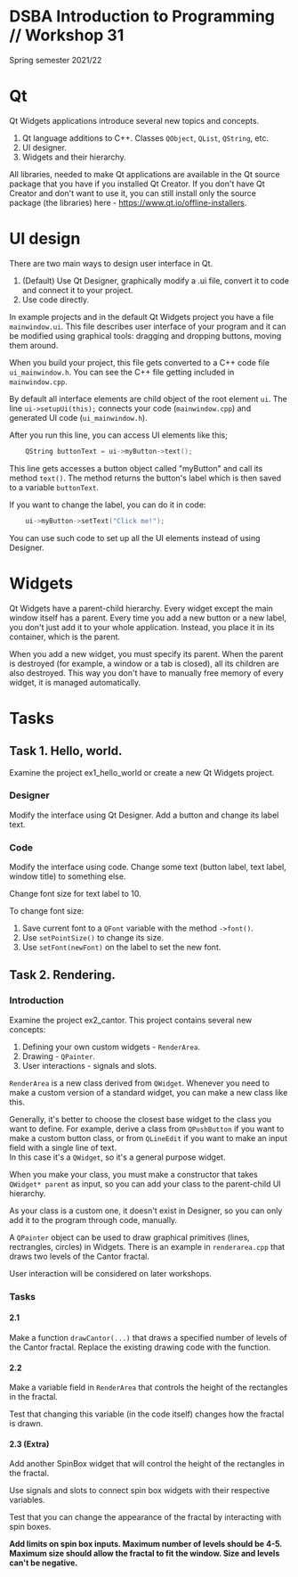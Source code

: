 # DSBA Introduction to Programming // Workshop 31
Spring semester 2021/22

# Qt

Qt Widgets applications introduce several new topics and concepts.

1. Qt language additions to C++. Classes `QObject`, `QList`, `QString`, etc.
2. UI designer.
3. Widgets and their hierarchy.

All libraries, needed to make Qt applications are available in the Qt source package that you have if you installed Qt Creator. If you don't have Qt Creator and don't want to use it, you can still install only the source package (the libraries) here - https://www.qt.io/offline-installers.


# UI design

There are two main ways to design user interface in Qt.

1. (Default) Use Qt Designer, graphically modify a .ui file, convert it to code and connect it to your project.
2. Use code directly.

In example projects and in the default Qt Widgets project you have a file `mainwindow.ui`. This file describes user interface of your program and it can be modified using graphical tools: dragging and dropping buttons, moving them around.

When you build your project, this file gets converted to a C++ code file `ui_mainwindow.h`. You can see the C++ file getting included in `mainwindow.cpp`.

By default all interface elements are child object of the root element `ui`. The line `ui->setupUi(this);` connects your code (`mainwindow.cpp`) and generated UI code (`ui_mainwindow.h`).

After you run this line, you can access UI elements like this;

```cpp
    QString buttonText = ui->myButton->text();
```

This line gets accesses a button object called "myButton" and call its method `text()`. The method returns the button's label which is then saved to a variable `buttonText`.

If you want to change the label, you can do it in code:

```cpp
    ui->myButton->setText("Click me!");
```

You can use such code to set up all the UI elements instead of using Designer.

# Widgets

Qt Widgets have a parent-child hierarchy. Every widget except the main window itself has a parent. Every time you add a new button or a new label, you don't just add it to your whole application. Instead, you place it in its container, which is the parent.

When you add a new widget, you must specify its parent. When the parent is destroyed (for example, a window or a tab is closed), all its children are also destroyed. This way you don't have to manually free memory of every widget, it is managed automatically.


# Tasks

## Task 1. Hello, world.

Examine the project ex1_hello_world or create a new Qt Widgets project.

### Designer

Modify the interface using Qt Designer. Add a button and change its label text.

### Code

Modify the interface using code. Change some text (button label, text label, window title) to something else.

Change font size for text label to 10.

To change font size:

1. Save current font to a `QFont` variable with the method `->font()`.
2. Use `setPointSize()` to change its size.
3. Use `setFont(newFont)` on the label to set the new font.

## Task 2. Rendering.

### Introduction

Examine the project ex2_cantor. This project contains several new concepts:

1. Defining your own custom widgets - `RenderArea`.
2. Drawing - `QPainter`.
3. User interactions - signals and slots.


`RenderArea` is a new class derived from `QWidget`. Whenever you need to make a custom version of a standard widget, you can make a new class like this.

Generally, it's better to choose the closest base widget to the class you want to define. For example, derive a class from `QPushButton` if you want to make a custom button class, or from `QLineEdit` if you want to make an input field with a single line of text.  
In this case it's a `QWidget`, so it's a general purpose widget.

When you make your class, you must make a constructor that takes `QWidget* parent` as input, so you can add your class to the parent-child UI hierarchy.

As your class is a custom one, it doesn't exist in Designer, so you can only add it to the program through code, manually.

A `QPainter` object can be used to draw graphical primitives (lines, rectrangles, circles) in Widgets. There is an example in `renderarea.cpp` that draws two levels of the Cantor fractal.

User interaction will be considered on later workshops.

### Tasks

#### 2.1

Make a function `drawCantor(...)` that draws a specified number of levels of the Cantor fractal. Replace the existing drawing code with the function.

#### 2.2

Make a variable field in `RenderArea` that controls the height of the rectangles in the fractal.

Test that changing this variable (in the code itself) changes how the fractal is drawn.

#### 2.3 (Extra)

Add another SpinBox widget that will control the height of the rectangles in the fractal.

Use signals and slots to connect spin box widgets with their respective variables.

Test that you can change the appearance of the fractal by interacting with spin boxes.

**Add limits on spin box inputs. Maximum number of levels should be 4-5. Maximum size should allow the fractal to fit the window. Size and levels can't be negative.**


